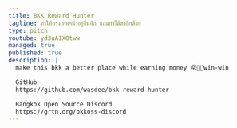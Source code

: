 ```yaml
---
title: BKK Reward Hunter
tagline: ทำให้กรุงเทพฯน่าอยู่ขึ้นอีก แถมยังได้ตังอีกด้วย
type: pitch
youtube: yd3uA1XOtww
managed: true
published: true
description: |
  make this bkk a better place while earning money 😜🤑🥳win-win

  GitHub
  https://github.com/wasdee/bkk-reward-hunter

  Bangkok Open Source Discord
  https://grtn.org/bkkoss-discord
---
```

